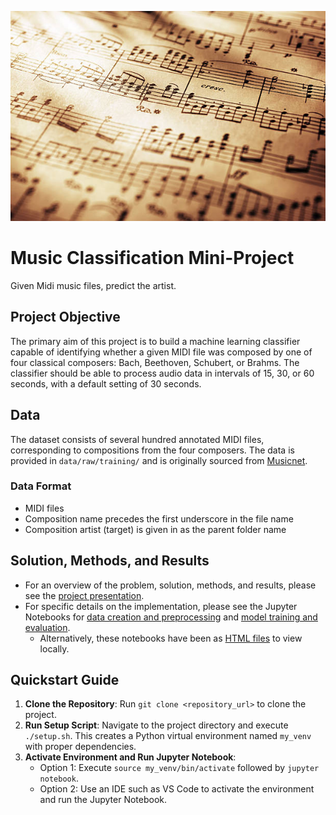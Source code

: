 <p align="center">
  <img src="./assets/classical-music.jpg" />
</p>

# Music Classification Mini-Project

Given Midi music files, predict the artist.

## Project Objective

The primary aim of this project is to build a machine learning classifier capable of identifying whether a given MIDI file was composed by one of four classical composers: Bach, Beethoven, Schubert, or Brahms. The classifier should be able to process audio data in intervals of 15, 30, or 60 seconds, with a default setting of 30 seconds.

## Data

The dataset consists of several hundred annotated MIDI files, corresponding to compositions from the four composers. The data is provided in `data/raw/training/` and is originally sourced from [Musicnet](https://arxiv.org/pdf/1611.09827.pdf).

### Data Format

- MIDI files
- Composition name precedes the first underscore in the file name
- Composition artist (target) is given in as the parent folder name

## Solution, Methods, and Results

- For an overview of the problem, solution, methods, and results, please see the [project presentation](composer-classification-presentation.pdf).
- For specific details on the implementation, please see the Jupyter Notebooks for [data creation and preprocessing](./notebooks/01_datacreation.ipynb) and [model training and evaluation](./notebooks/02_training.ipynb).
  - Alternatively, these notebooks have been as [HTML files](./notebooks/reports) to view locally.

## Quickstart Guide

1. **Clone the Repository**: Run `git clone <repository_url>` to clone the project.
2. **Run Setup Script**: Navigate to the project directory and execute `./setup.sh`. This creates a Python virtual environment named `my_venv` with proper dependencies.
3. **Activate Environment and Run Jupyter Notebook**: 
    - Option 1: Execute `source my_venv/bin/activate` followed by `jupyter notebook`.
    - Option 2: Use an IDE such as VS Code to activate the environment and run the Jupyter Notebook.
